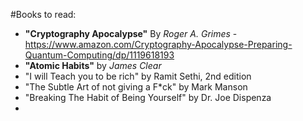 #Books to read:
- **"Cryptography Apocalypse"** By *Roger A. Grimes* - https://www.amazon.com/Cryptography-Apocalypse-Preparing-Quantum-Computing/dp/1119618193
- **"Atomic Habits"** by *James Clear*
- "I will Teach you to be rich" by Ramit Sethi, 2nd edition
- "The Subtle Art of not giving a F*ck" by Mark Manson
- "Breaking The Habit of Being Yourself" by Dr. Joe Dispenza
- 